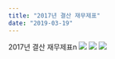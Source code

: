 ```yaml
---
title: "2017년 결산 재무제표"
date: "2019-03-19"
---
```


2017년 결산 재무제표n ![](https://r2.womenandwar.net/kboard_attached/3/201903/5c90ad80a79b29514794.jpg) ![](https://r2.womenandwar.net/kboard_attached/3/201903/5c90ad8e2e2c74587410.jpg) ![](https://r2.womenandwar.net/kboard_attached/3/201903/5c90ad954784f9521095.jpg)

